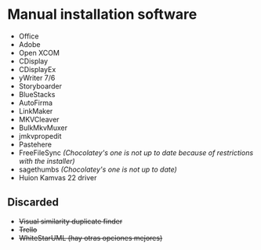 # Manual installation software

- Office
- Adobe
- Open XCOM
- CDisplay
- CDisplayEx
- yWriter 7/6
- Storyboarder
- BlueStacks
- AutoFirma
- LinkMaker
- MKVCleaver
- BulkMkvMuxer
- jmkvpropedit
- Pastehere
- FreeFileSync *(Chocolatey's one is not up to date because of restrictions with the installer)*
- sagethumbs *(Chocolatey's one is not up to date)*
- Huion Kamvas 22 driver

## Discarded

- ~~Visual similarity duplicate finder~~
- ~~Trello~~
- ~~WhiteStarUML (hay otras opciones mejores)~~
